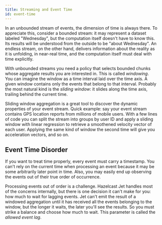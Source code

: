 ```yaml
---
title: Streaming and Event Time
id: event-time
---
```


In an unbounded stream of events, the dimension of time is always there.
To appreciate this, consider a bounded stream: it may represent a
dataset labeled "Wednesday", but the computation itself doesn't have
to know this. Its results will be understood from the outside to be
"about Wednesday". An endless stream, on the other hand, delivers
information about the reality as it is unfolding, in near-real time, and
the computation itself must deal with time explicitly.

With unbounded streams you need a policy that selects bounded chunks
whose aggregate results you are interested in. This is called
*windowing*. You can imagine the window as a time interval laid over the
time axis. A given window contains only the events that belong to that
interval. Probably the most natural kind is the *sliding window*: it
slides along the time axis, trailing behind the current time.

Sliding window aggregation is a great tool to discover the dynamic
properties of your event stream. Quick example: say your event stream
contains GPS location reports from millions of mobile users. With a few
lines of code you can split the stream into groups by user ID and apply
a sliding window with linear regression to retrieve a smoothened
velocity vector of each user. Applying the same kind of window the
second time will give you acceleration vectors, and so on.

## Event Time Disorder

If you want to treat time properly, every event must carry a timestamp.
You can't rely on the current time when processing an event because it
may be some arbitrarily later point in time. Also, you may easily end up
observing the events out of their true order of occurrence.

Processing events out of order is a challenge. Hazelcast Jet handles
most of the concerns internally, but there is one decision it can't make
for you: how much to wait for lagging events. Jet can't emit the result
of a windowed aggregation until it has received all the events belonging
to the window, but the longer it waits, the later you'll see the results.
So you must strike a balance and choose how much to wait. This parameter
is called the *allowed event lag*.

